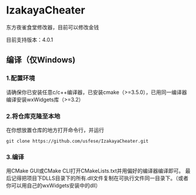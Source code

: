 # IzakayaCheater
东方夜雀食堂修改器，目前可以修改金钱

目前支持版本：4.0.1

## 编译（仅Windows)
### 1.配置环境
请确保你已安装任意c/c++编译器，已安装cmake（>=3.5.0），已用同一编译器编译安装wxWidgets库（>=3.2）
### 2.将仓库克隆至本地
在你想放置仓库的地方打开命令行，并运行
```
git clone https://github.com/usfese/IzakayaCheater.git
```
### 3.编译
用CMake GUI或CMake CLI打开CMakeLists.txt并用偏好的编译器编译即可。
最后记得把项目下DLLS目录下的所有.dll文件复制在可执行文件同一目录下。（或者你可以用自己的wxWidgets安装中的dll）
